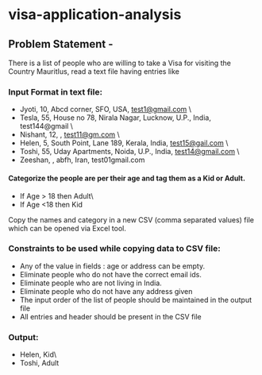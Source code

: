 # visa-application-analysis

## Problem Statement - 

There is a list of people who are willing to take a Visa for visiting the Country MauritIus, read a text file having entries like 

### Input Format in text file: 
- Jyoti,  10, Abcd corner, SFO, USA, test1@gmail.com  \
- Tesla, 55, House no 78, Nirala Nagar, Lucknow, U.P., India, test144@gmail  \
- Nishant, 12, , test11@gm.com  \
- Helen, 5, South Point, Lane 189, Kerala, India, test15@gail.com  \
- Toshi, 55, Uday Apartments, Noida, U.P., India, test14@gmail.com  \
- Zeeshan,  , abfh, Iran, test01gmail.com  

#### Categorize the people are per their age and tag them as a Kid or Adult.  
- If Age > 18 then Adult\
- If Age <18 then Kid 

Copy the names and category in a new CSV (comma separated values) file which can be opened via Excel tool.   
 
### Constraints to be used while copying data to CSV file:  

- Any of the value in fields : age or address can be empty.
- Eliminate people who do not have the correct email ids.
- Eliminate people who are not living in India.
- Eliminate people who do not have any address given  
- The input order of the list of people should be maintained in the output file  
- All entries and header should be present in the CSV file 

### Output:  
- Helen, Kid\
- Toshi, Adult
